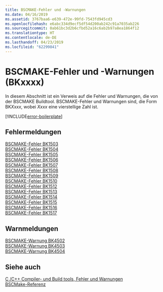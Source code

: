 ```yaml
---
title: BSCMAKE-Fehler und -Warnungen
ms.date: 04/16/2019
ms.assetid: 3767baa6-e639-472e-99fd-7543fd945cd3
ms.openlocfilehash: e6abc334d9ecf5df54d200ab242c91a7035ab226
ms.sourcegitcommit: 0ab61bc3d2b6cfbd52a16c6ab2b97a8ea1864f12
ms.translationtype: HT
ms.contentlocale: de-DE
ms.lasthandoff: 04/23/2019
ms.locfileid: "62299841"
---
```

# <a name="bscmake-errors-and-warnings-bkxxxx"></a>BSCMAKE-Fehler und -Warnungen (BKxxxx)

In diesem Abschnitt ist ein Verweis auf die Fehler und Warnungen, die von der BSCMAKE Buildtool. BSCMAKE-Fehler und Warnungen sind, die Form BK*Xxxx*, wobei *Xxxx* eine vierstellige Zahl ist.

[!INCLUDE[error-boilerplate](../../error-messages/includes/error-boilerplate.md)]

## <a name="error-messages"></a>Fehlermeldungen

[BSCMAKE-Fehler BK1503](bscmake-error-bk1503.md) \
[BSCMAKE-Fehler BK1504](bscmake-error-bk1504.md) \
[BSCMAKE-Fehler BK1505](bscmake-error-bk1505.md) \
[BSCMAKE-Fehler BK1506](bscmake-error-bk1506.md) \
[BSCMAKE-Fehler BK1507](bscmake-error-bk1507.md) \
[BSCMAKE-Fehler BK1508](bscmake-error-bk1508.md) \
[BSCMAKE-Fehler BK1509](bscmake-error-bk1509.md) \
[BSCMAKE-Fehler BK1510](bscmake-error-bk1510.md) \
[BSCMAKE-Fehler BK1512](bscmake-error-bk1512.md) \
[BSCMAKE-Fehler BK1513](bscmake-error-bk1513.md) \
[BSCMAKE-Fehler BK1514](bscmake-error-bk1514.md) \
[BSCMAKE-Fehler BK1515](bscmake-error-bk1515.md) \
[BSCMAKE-Fehler BK1516](bscmake-error-bk1516.md) \
[BSCMAKE-Fehler BK1517](bscmake-error-bk1517.md)

## <a name="warning-messages"></a>Warnmeldungen

[BSCMAKE-Warnung BK4502](bscmake-warning-bk4502.md) \
[BSCMAKE-Warnung BK4503](bscmake-warning-bk4503.md) \
[BSCMAKE-Warnung BK4504](bscmake-warning-bk4504.md)

## <a name="see-also"></a>Siehe auch

[C /C++ Compiler- und Build tools, Fehler und Warnungen](../compiler-errors-1/c-cpp-build-errors.md) \
[BSCMake-Referenz](../../build/reference/bscmake-reference.md)

